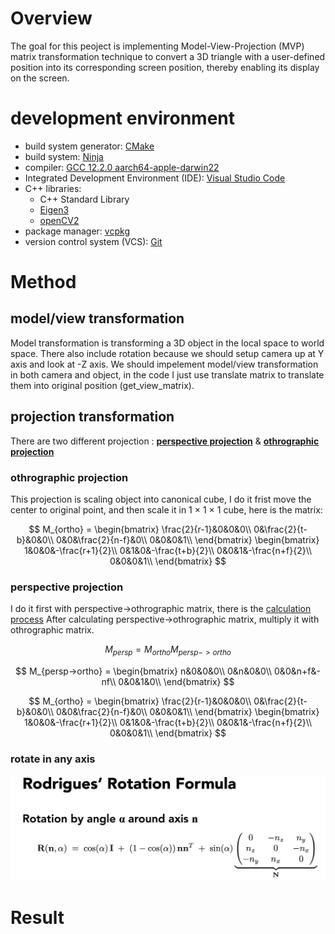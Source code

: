 # Overview
The goal for this peoject is implementing Model-View-Projection (MVP) matrix transformation technique to convert a 3D triangle with a user-defined position into its corresponding screen position, thereby enabling its display on the screen. 

# development environment

- build system generator: [CMake](https://cmake.org/)
- build system: [Ninja](https://ninja-build.org/)
- compiler: [GCC 12.2.0 aarch64-apple-darwin22](https://linux.die.net/man/1/gcc)
- Integrated Development Environment (IDE): [Visual Studio Code](https://code.visualstudio.com/) 
- C++ libraries:
  - C++ Standard Library
  - [Eigen3](https://eigen.tuxfamily.org/index.php?title=Main_Page)
  - [openCV2](https://opencv.org/)
- package manager: [vcpkg](https://github.com/Microsoft/vcpkg)
- version control system (VCS): [Git](https://git-scm.com/)

# Method 
## model/view transformation
Model transformation is transforming a 3D object in the local space to world space. There also include rotation because we should setup camera up at Y axis and look at -Z axis. We should impelement model/view transformation in both camera and object, in the code I just use translate matrix to translate them into original position (get_view_matrix). 

## projection transformation
There are two different projection : **[perspective projection](https://www.geeksforgeeks.org/perspective-projection-and-its-types/)** & **[othrographic projection](https://en.wikipedia.org/wiki/Orthographic_projection)**
### othrographic projection
This projection is scaling object into canonical cube, I do it frist move the center to original point, and then scale it in 1 $\times$ 1 $\times$ 1 cube, here is the matrix:

$$
 M_{ortho} = 
  \begin{bmatrix}
  \frac{2}{r-1}&0&0&0\\
  0&\frac{2}{t-b}&0&0\\
  0&0&\frac{2}{n-f}&0\\
  0&0&0&1\\
  \end{bmatrix} 
  \begin{bmatrix}
  1&0&0&-\frac{r+1}{2}\\
  0&1&0&-\frac{t+b}{2}\\
  0&0&1&-\frac{n+f}{2}\\
  0&0&0&1\\
  \end{bmatrix} 
$$

### perspective projection
I do it first with perspective->othrographic matrix, there is the [calculation process](https://sites.cs.ucsb.edu/~lingqi/teaching/resources/GAMES101_Lecture_04.pdf)
After calculating perspective->othrographic matrix, multiply it with othrographic matrix.

$$
M_{persp} = M_{ortho}M_{persp->ortho}
$$

$$
M_{persp->ortho} = 
   \begin{bmatrix}
   n&0&0&0\\
   0&n&0&0\\
   0&0&n+f&-nf\\
   0&0&1&0\\
   \end{bmatrix}
$$

$$
 M_{ortho} = 
  \begin{bmatrix}
  \frac{2}{r-1}&0&0&0\\
  0&\frac{2}{t-b}&0&0\\
  0&0&\frac{2}{n-f}&0\\
  0&0&0&1\\
  \end{bmatrix} 
  \begin{bmatrix}
  1&0&0&-\frac{r+1}{2}\\
  0&1&0&-\frac{t+b}{2}\\
  0&0&1&-\frac{n+f}{2}\\
  0&0&0&1\\
  \end{bmatrix} 
$$

### rotate in any axis
![](assets/rotate%20in%20any%20axis.png)

# Result

